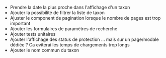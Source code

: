 - Prendre la date la plus proche dans l'affichage d'un taxon
- Ajouter la possibilité de filtrer la liste de taxon
- Ajuster le component de pagination lorsque le nombre de pages est trop important
- Ajouter les formulaires de paramètres de recherche
- Ajouter tests unitaires
- Ajouter l'affichage des status de protection ... mais sur un page/modale dédiée ? Ca eviterai les temps de chargements trop longs
- Ajouter le nom commun du taxon
